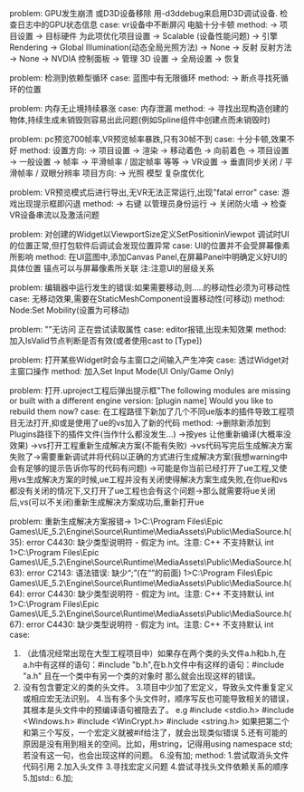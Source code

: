 problem:
GPU发生崩溃 或D3D设备移除
用-d3ddebug来启用D3D调试设备.
检查日志中的GPU状态信息
case:
vr设备中不断屏闪 电脑十分卡顿
method:
-> 项目设置 -> 目标硬件 为此项优化项目设置 -> Scalable (设备性能问题)
-> 引擎 Rendering -> Global IIIumination(动态全局光照方法) -> None
-> 反射 反射方法 -> None
-> NVDIA 控制面板 -> 管理 3D 设置 -> 全局设置 -> 恢复

problem:
检测到依赖型循环
case:
蓝图中有无限循环
method:
-> 断点寻找死循环的位置

problem:
内存无止境持续暴涨
case:
内存泄漏
method:
-> 寻找出现构造创建的物体,持续生成未销毁则容易出此问题(例如Spline组件中创建点而未销毁时)

problem:
pc预览700帧率,VR预览帧率暴跌,只有30帧不到
case:
十分卡顿,效果不好
method:
设置方向:
-> 项目设置 -> 渲染 -> 移动着色 -> 向前着色
-> 项目设置 -> 一般设置 -> 帧率 -> 平滑帧率 / 固定帧率 等等
-> VR设置 -> 垂直同步关闭 / 平滑帧率 / 双眼分辨率
项目方向:
-> 光照 模型 复杂度优化

problem:
VR预览模式后进行导出,无VR无法正常运行,出现"fatal error"
case:
游戏出现提示框即闪退
method:
-> 右键 以管理员身份运行
-> 关闭防火墙
-> 检查VR设备串流以及激活问题

problem:
对创建的Widget以ViewportSize定义SetPositioninViewpot
调试时UI的位置正常,但打包软件后调试会发现位置异常
case:
UI的位置并不会受屏幕像素所影响
method:
在UI蓝图中,添加Canvas Panel,在屏幕Panel中明确定义好UI的具体位置
锚点可以与屏幕像素所关联
注:注意UI的层级关系

problem:
编辑器中运行发生的错误:如果需要移动,则.....的移动性必须为可移动性
case:
无移动效果,需要在StaticMeshComponent设置移动性(可移动)
method:
Node:Set Mobility(设置为可移动)

problem:
""无访问 正在尝试读取属性
case:
editor报错,出现未知效果
method:
加入IsValid节点判断是否有效(或者使用cast to [Type])

problem:
打开某些Widget时会与主窗口之间输入产生冲突
case:
透过Widget对主窗口操作
method:
加入Set Input Mode(UI Only/Game Only)

problem:
打开.uproject工程后弹出提示框"The following modules are missing or built with a different engine version:
[plugin name]
Would you like to rebuild them now?
case:
在工程路径下新加了几个不同ue版本的插件导致工程项目无法打开,抑或是使用了ue的vs加入了新的代码
method:
->删除新添加到Plugins路径下的插件文件(当作什么都没发生...)
->按yes 让他重新编译(大概率没效果)
->vs打开工程重新生成解决方案(不能有失败)
->vs代码写完后生成解决方案失败了->需要重新调试并将代码以正确的方式进行生成解决方案(我想warning中会有足够的提示告诉你写的代码有问题)
->可能是你当前已经打开了ue工程,又使用vs生成解决方案的时候,ue工程并没有关闭使得解决方案生成失败,在你ue和vs都没有关闭的情况下,又打开了ue工程也会有这个问题->那么就需要将ue关闭后,vs(可以不关闭)重新生成解决方案成功后,重新打开ue

problem:
重新生成解决方案报错->
1>C:\Program Files\Epic Games\UE_5.2\Engine\Source\Runtime\MediaAssets\Public\MediaSource.h(35): error C4430: 缺少类型说明符 - 假定为 int。注意: C++ 不支持默认 int
1>C:\Program Files\Epic Games\UE_5.2\Engine\Source\Runtime\MediaAssets\Public\MediaSource.h(63): error C2143: 语法错误: 缺少“;”(在“<class-head>”的前面)
1>C:\Program Files\Epic Games\UE_5.2\Engine\Source\Runtime\MediaAssets\Public\MediaSource.h(64): error C4430: 缺少类型说明符 - 假定为 int。注意: C++ 不支持默认 int
1>C:\Program Files\Epic Games\UE_5.2\Engine\Source\Runtime\MediaAssets\Public\MediaSource.h(67): error C4430: 缺少类型说明符 - 假定为 int。注意: C++ 不支持默认 int
case:
1. （此情况经常出现在大型工程项目中）如果存在两个类的头文件a.h和b.h,在a.h中有这样的语句：#include "b.h",在b.h文件中有这样的语句：#include "a.h"   且在一个类中有另一个类的对象时   那么就会出现这样的错误。
2. 没有包含要定义的类的头文件。
3.项目中少加了宏定义，导致头文件重复定义或相应宏无法识别。
4.当有多个头文件时，顺序写反也可能导致相关的错误，其根本是头文件中的预编译语句被隐去了。
e.g
#include <stdio.h>
#include <Windows.h>
#include <WinCrypt.h>
#include <string.h>
如果把第二个和第三个写反，一个宏定义就被#if给注了，就会出现类似错误
5.还有可能的原因是没有用到相关的空间。比如，用string，记得用using namespace std;若没有这一句，也会出现这样的问题。
6.没有加;
method:
1.尝试取消头文件代码引用
2.加入头文件
3.寻找宏定义问题
4.尝试寻找头文件依赖关系的顺序
5.加std::
6.加;
